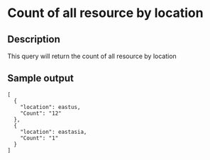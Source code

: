 # Count of all resource by location

## Description
This query will return the count of all resource by location

## Sample output
```
[
  {
    "location": eastus,
    "Count": "12"
  },
  {
    "location": eastasia,
    "Count": "1"
  }
]
```